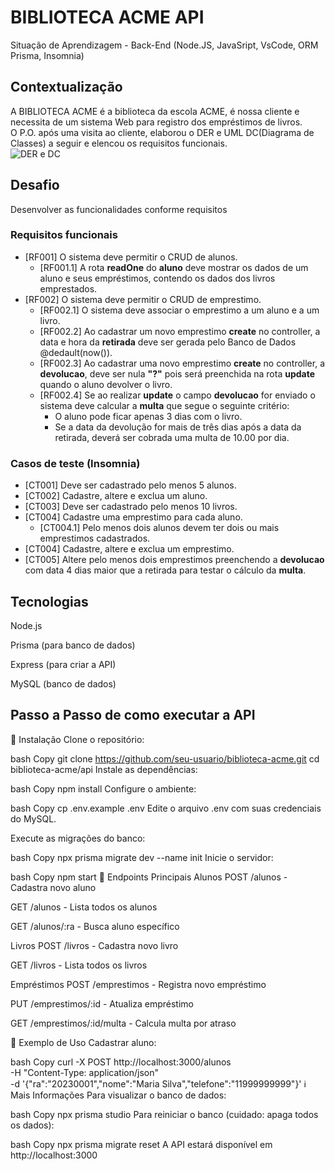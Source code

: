 # BIBLIOTECA ACME API
Situação de Aprendizagem - Back-End (Node.JS, JavaSript, VsCode, ORM Prisma, Insomnia)
## Contextualização
A BIBLIOTECA ACME é a biblioteca da escola ACME, é nossa cliente e necessita de um sistema Web para registro dos empréstimos de livros.<br>O P.O. após uma visita ao cliente, elaborou o DER e UML DC(Diagrama de Classes) a seguir e elencou os requisitos funcionais.<br>
![DER e DC](./docs/der-dc.png)
## Desafio
Desenvolver as funcionalidades conforme requisitos

### Requisitos funcionais
- [RF001] O sistema deve permitir o CRUD de alunos.
    - [RF001.1] A rota **readOne** do **aluno** deve mostrar os dados de um aluno e seus empréstimos, contendo os dados dos livros emprestados.
- [RF002] O sistema deve permitir o CRUD de emprestimo.
    - [RF002.1] O sistema deve associar o emprestimo a um aluno e a um livro.
    - [RF002.2] Ao cadastrar um novo emprestimo **create** no controller, a data e hora da **retirada** deve ser gerada pelo Banco de Dados @dedault(now()).
    - [RF002.3] Ao cadastrar uma novo emprestimo **create** no controller, a **devolucao**, deve ser nula **"?"** pois será preenchida na rota **update** quando o aluno devolver o livro.
    - [RF002.4] Se ao realizar **update** o campo **devolucao** for enviado o sistema deve calcular a **multa** que segue o seguinte critério:
        - O aluno pode ficar apenas 3 dias com o livro.
        - Se a data da devolução for mais de três dias após a data da retirada, deverá ser cobrada uma multa de 10.00 por dia.

### Casos de teste (Insomnia)
- [CT001] Deve ser cadastrado pelo menos 5 alunos.
- [CT002] Cadastre, altere e exclua um aluno.
- [CT003] Deve ser cadastrado pelo menos 10 livros.
- [CT004] Cadastre uma emprestimo para cada aluno.
    - [CT004.1] Pelo menos dois alunos devem ter dois ou mais emprestimos cadastrados.
- [CT004] Cadastre, altere e exclua um emprestimo.
- [CT005] Altere pelo menos dois emprestimos preenchendo a **devolucao** com data 4 dias maior que a retirada para testar o cálculo da **multa**.

## Tecnologias
Node.js

Prisma (para banco de dados)

Express (para criar a API)

MySQL (banco de dados)
## Passo a Passo de como executar a API
🚀 Instalação
Clone o repositório:

bash
Copy
git clone https://github.com/seu-usuario/biblioteca-acme.git
cd biblioteca-acme/api
Instale as dependências:

bash
Copy
npm install
Configure o ambiente:

bash
Copy
cp .env.example .env
Edite o arquivo .env com suas credenciais do MySQL.

Execute as migrações do banco:

bash
Copy
npx prisma migrate dev --name init
Inicie o servidor:

bash
Copy
npm start
🔧 Endpoints Principais
Alunos
POST /alunos - Cadastra novo aluno

GET /alunos - Lista todos os alunos

GET /alunos/:ra - Busca aluno específico

Livros
POST /livros - Cadastra novo livro

GET /livros - Lista todos os livros

Empréstimos
POST /emprestimos - Registra novo empréstimo

PUT /emprestimos/:id - Atualiza empréstimo

GET /emprestimos/:id/multa - Calcula multa por atraso

📌 Exemplo de Uso
Cadastrar aluno:

bash
Copy
curl -X POST http://localhost:3000/alunos \
-H "Content-Type: application/json" \
-d '{"ra":"20230001","nome":"Maria Silva","telefone":"11999999999"}'
ℹ️ Mais Informações
Para visualizar o banco de dados:

bash
Copy
npx prisma studio
Para reiniciar o banco (cuidado: apaga todos os dados):

bash
Copy
npx prisma migrate reset
A API estará disponível em http://localhost:3000
